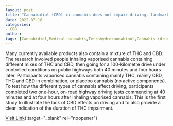 ```yaml
---
layout: post
title: "Cannabidiol (CBD) in cannabis does not impair driving, landmark study shows"
date: 2022-07-18
categories:
- CBD
author: 
tags: [Cannabidiol,Medical cannabis,Tetrahydrocannabinol,Cannabis (drug),Effects of cannabis,Entheogens,Health,Psychoactive drugs,Cannabis,Cannabaceae,Individual psychoactive drugs,Clinical medicine,Medical treatments,Drugs,Social aspects of psychoactive drugs,Health care,Health sciences,Medicine,Pharmacology,Drugs acting on the nervous system,Medical specialties]
---
```



Many currently available products also contain a mixture of THC and CBD. The research involved people inhaling vaporised cannabis containing different mixes of THC and CBD, then going for a 100-kilometre drive under controlled conditions on public highways both 40 minutes and four hours later. Participants vaporised cannabis containing mainly THC, mainly CBD, THC and CBD in combination, or placebo cannabis (no active components). To test how the different types of cannabis affect driving, participants completed two one-hour, on-road highway driving tests commencing at 40 minutes and at four hours after inhaling vaporised cannabis. This is the first study to illustrate the lack of CBD effects on driving and to also provide a clear indication of the duration of THC impairment.

[Visit Link](https://www.eurekalert.org/news-releases/656255){:target="_blank" rel="noopener"}


